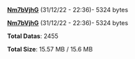 [**Nm7bVjhG**](/data/Nm7bVjhG.txt) (31/12/22 - 22:36)- 5324 bytes

[**Nm7bVjhG**](/data/Nm7bVjhG.txt) (31/12/22 - 22:36)- 5324 bytes

**Total Datas**: 2455

**Total Size**: 15.57 MB / 15.6 MB